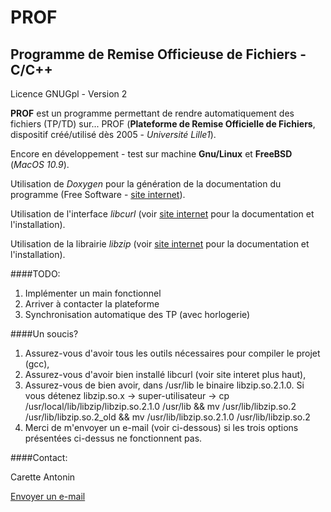 PROF
====

Programme de Remise Officieuse de Fichiers - C/C++
--------------------------------------------------

Licence GNUGpl - Version 2

**PROF** est un programme permettant de rendre automatiquement des fichiers (TP/TD) sur... PROF (**Plateforme de Remise Officielle de Fichiers**, dispositif créé/utilisé dès 2005 - _Université Lille1_).

Encore en développement - test sur machine **Gnu/Linux** et **FreeBSD** (_MacOS 10.9_).

Utilisation de _Doxygen_ pour la génération de la documentation du programme (Free Software - [site internet](http://www.stack.nl/~dimitri/doxygen/)).

Utilisation de l'interface _libcurl_ (voir [site internet](http://curl.haxx.se/libcurl/) pour la documentation et l'installation).

Utilisation de la librairie _libzip_ (voir [site internet](http://www.nih.at/libzip/) pour la documentation et l'installation).

####TODO:

1.	Implémenter un main fonctionnel
2.	Arriver à contacter la plateforme
3.	Synchronisation automatique des TP (avec horlogerie)

####Un soucis?

1.	Assurez-vous d'avoir tous les outils nécessaires pour compiler le projet (gcc),
2.	Assurez-vous d'avoir bien installé libcurl (voir site interet plus haut),
3.	Assurez-vous de bien avoir, dans /usr/lib le binaire libzip.so.2.1.0. Si vous détenez libzip.so.x -> super-utilisateur -> cp /usr/local/lib/libzip/libzip.so.2.1.0 /usr/lib && mv /usr/lib/libzip.so.2 /usr/lib/libzip.so.2_old && mv /usr/lib/libzip.so.2.1.0 /usr/lib/libzip.so.2
4.	Merci de m'envoyer un e-mail (voir ci-dessous) si les trois options présentées ci-dessus ne fonctionnent pas.

####Contact:

Carette Antonin

[Envoyer un e-mail](mailto:antonin.carette@gmail.com)
